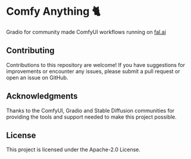 # Comfy Anything 🐈

Gradio for community made ComfyUI workflows running on [fal.ai](https://fal.ai)

## Contributing

Contributions to this repository are welcome! If you have suggestions for improvements or encounter any issues, please submit a pull request or open an issue on GitHub.

## Acknowledgments

Thanks to the ComfyUI, Gradio and Stable Diffusion communities for providing the tools and support needed to make this project possible.

## License

This project is licensed under the Apache-2.0 License.
